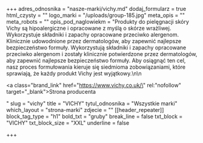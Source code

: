+++
adres_odnosnika = "nasze-marki/vichy.md"
dodaj_formularz = true
html_czysty = ""
logo_marki = "/uploads/group-185.jpg"
meta_opis = ""
meta_robots = ""
opis_pod_naglowiekm = "Produkty do pielęgnacji skóry Vichy są hipoalergiczne i opracowane z myślą o skórze wrażliwej. Wykorzystuje składniki i zapachy opracowane przeciwko alergenom. Klinicznie udowodnione przez dermatologów, aby zapewnić najlepsze bezpieczeństwo formuły. Wykorzystują składniki i zapachy opracowane przeciwko alergenom i zostały klinicznie potwierdzone przez dermatologów, aby zapewnić najlepsze bezpieczeństwo formuły. Aby osiągnąć ten cel, nasz proces formułowania kieruje się siedmioma zobowiązaniami, które sprawiają, że każdy produkt Vichy jest wyjątkowy.\n\n    <p><a class=\"brand_link\" href=\"https://www.vichy.co.uk/\" rel:\"nofollow\" target=\"_blank\">Strona producenta</a></p>"
slug = "vichy"
title = "VICHY"
tytul_odnosnika = "Wszystkie marki"
which_layout = "strona-marki"
zdjecie = ""
[[header_repeater]]
block_tag_type = "h1"
bold_txt = "gruby"
break_line = false
txt_block = "VICHY"
txt_block_size = "XXL"
underline = false

+++
